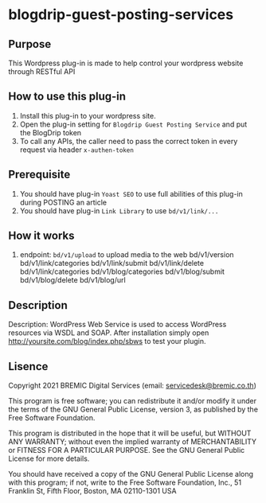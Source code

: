 # blogdrip-guest-posting-services

## Purpose
This Wordpress plug-in is made to help control your wordpress website through RESTful API

## How to use this plug-in
1. Install this plug-in to your wordpress site.
2. Open the plug-in setting for `Blogdrip Guest Posting Service` and put the BlogDrip token
3. To call any APIs, the caller need to pass the correct token in every request via header `x-authen-token`

## Prerequisite
1. You should have plug-in `Yoast SEO` to use full abilities of this plug-in during POSTING an article
2. You should have plug-in `Link Library` to use `bd/v1/link/...`

## How it works
1. endpoint: `bd/v1/upload` to upload media to the web
bd/v1/version
bd/v1/link/categories
bd/v1/link/submit
bd/v1/link/delete
bd/v1/link/categories
bd/v1/blog/categories
bd/v1/blog/submit
bd/v1/blog/delete
bd/v1/blog/url

## Description
Description: WordPress Web Service is used to access WordPress resources via WSDL and SOAP. After installation simply open http://yoursite.com/blog/index.php/sbws to test your plugin.

## Lisence
Copyright 2021 BREMIC Digital Services (email: servicedesk@bremic.co.th)

This program is free software; you can redistribute it and/or modify
it under the terms of the GNU General Public License, version 3, as
published by the Free Software Foundation.

This program is distributed in the hope that it will be useful,
but WITHOUT ANY WARRANTY; without even the implied warranty of
MERCHANTABILITY or FITNESS FOR A PARTICULAR PURPOSE.  See the
GNU General Public License for more details.

You should have received a copy of the GNU General Public License
along with this program; if not, write to the Free Software
Foundation, Inc., 51 Franklin St, Fifth Floor, Boston, MA  02110-1301  USA